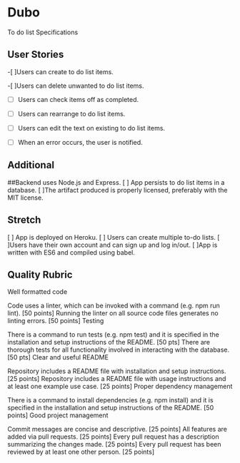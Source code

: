 # Dubo
To do list 
Specifications

## User Stories

-[ ]Users can create to do list items.

-[ ]Users can delete unwanted to do list items.

-[ ] Users can check items off as completed.

-[ ] Users can rearrange to do list items.

-[ ] Users can edit the text on existing to do list items.

-[ ] When an error occurs, the user is notified.


## Additional

 ##Backend uses Node.js and Express.
 [ ] App persists to do list items in a database.
 [ ]The artifact produced is properly licensed, preferably with the MIT license.

## Stretch

 [ ] App is deployed on Heroku.
 [ ] Users can create multiple to-do lists.
 [ ]Users have their own account and can sign up and log in/out.
 [ ]App is written with ES6 and compiled using babel.

## Quality Rubric

Well formatted code

Code uses a linter, which can be invoked with a command (e.g. npm run lint). [50 points]
Running the linter on all source code files generates no linting errors. [50 points]
Testing

There is a command to run tests (e.g. npm test) and it is specified in the installation and setup instructions of the README. [50 pts]
There are thorough tests for all functionality involved in interacting with the database. [50 pts]
Clear and useful README

Repository includes a README file with installation and setup instructions. [25 points]
Repository includes a README file with usage instructions and at least one example use case. [25 points]
Proper dependency management

There is a command to install dependencies (e.g. npm install) and it is specified in the installation and setup instructions of the README. [50 points]
Good project management

Commit messages are concise and descriptive. [25 points]
All features are added via pull requests. [25 points]
Every pull request has a description summarizing the changes made. [25 points]
Every pull request has been reviewed by at least one other person. [25 points]
